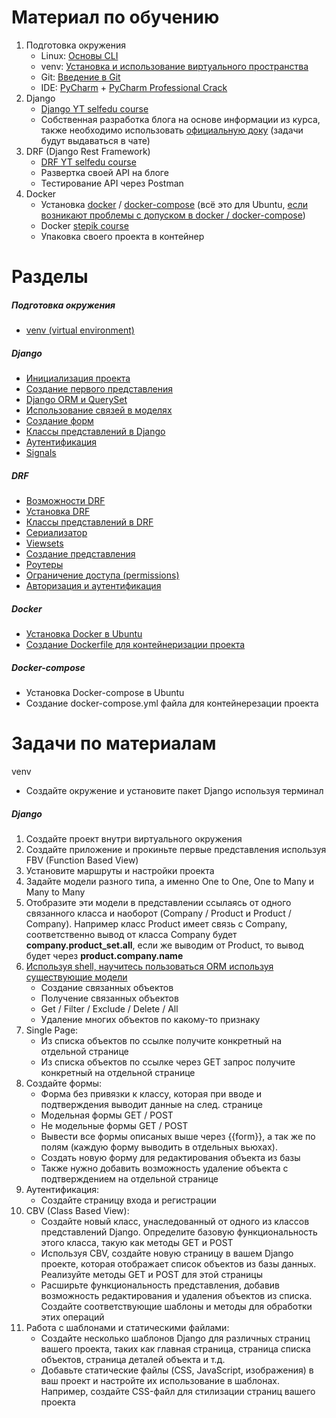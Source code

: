 # Материал по обучению

1. Подготовка окружения 
	- Linux: [Основы CLI](https://ru.hexlet.io/courses/cli-basics)
	- venv: [Установка и использование виртуального пространства](https://github.com/dragunov-m/Django-Progress/blob/master/docs/1.%20%D0%9E%D1%81%D0%BD%D0%BE%D0%B2%D1%8B%20%D0%B4%D0%BB%D1%8F%20%D0%BD%D0%B0%D1%87%D0%B0%D0%BB%D0%B0%20%D1%80%D0%B0%D0%B1%D0%BE%D1%82%D1%8B%20%D1%81%20%D0%BF%D1%80%D0%BE%D0%B5%D0%BA%D1%82%D0%BE%D0%BC.md)
	- Git: [Введение в Git](https://ru.hexlet.io/courses/intro_to_git)
	- IDE: [PyCharm](https://www.jetbrains.com/pycharm/) + [PyCharm Professional Crack](https://blog.llinh9ra.ru/%D1%81%D0%BE%D1%84%D1%82/%D0%B0%D0%BA%D1%82%D0%B8%D0%B2%D0%B0%D1%86%D0%B8%D1%8F-phpstorm-webstorm-intellij-idea-%D0%B8-%D0%B4%D1%80%D1%83%D0%B3%D0%B8%D0%B5-%D0%BF%D1%80%D0%BE%D0%B4%D1%83%D0%BA%D1%82%D1%8B-jetbrains-%D0%B2/)
2. Django
	- [Django YT selfedu course](https://www.youtube.com/playlist?list=PLA0M1Bcd0w8xO_39zZll2u1lz_Q-Mwn1F) 
	- Собственная разработка блога на основе информации из курса, также необходимо использовать [официальную доку](https://docs.djangoproject.com/en/4.2/) (задачи будут выдаваться в чате)
3. DRF (Django Rest Framework)
	- [DRF YT selfedu course](https://www.youtube.com/playlist?list=PLA0M1Bcd0w8xZA3Kl1fYmOH_MfLpiYMRs)
	- Развертка своей API на блоге
	- Тестирование API через Postman
4. Docker
	- Установка [docker](https://docs.docker.com/engine/install/ubuntu/) / [docker-compose](https://docs.docker.com/compose/install/standalone/) (всё это для Ubuntu, [если возникают проблемы с допуском в docker / docker-compose](https://docs.docker.com/engine/install/linux-postinstall/))
	- Docker [stepik course](https://stepik.org/course/74010)
	- Упаковка своего проекта в контейнер

# Разделы

##### Подготовка окружения
- [venv (virtual environment)](Init/venv.md)

##### Django
- [Инициализация проекта](https://github.com/dragunov-m/p_edu/blob/main/Django/1.%20%D0%98%D0%BD%D0%B8%D1%86%D0%B8%D0%B0%D0%BB%D0%B8%D0%B7%D0%B0%D1%86%D0%B8%D1%8F%20%D0%BF%D1%80%D0%BE%D0%B5%D0%BA%D1%82%D0%B0.md)
- [Создание первого представления](https://github.com/dragunov-m/p_edu/blob/main/Django/2.%20%D0%A1%D0%BE%D0%B7%D0%B4%D0%B0%D0%BD%D0%B8%D0%B5%20%D0%BF%D0%B5%D1%80%D0%B2%D0%BE%D0%B3%D0%BE%20%D0%BF%D1%80%D0%B5%D0%B4%D1%81%D1%82%D0%B0%D0%B2%D0%BB%D0%B5%D0%BD%D0%B8%D1%8F.md)
- [Django ORM и QuerySet](https://github.com/dragunov-m/p_edu/blob/main/Django/3.%20Django%20ORM%20%D0%B8%20QuerySet.md)
- [Использование связей в моделях](https://github.com/dragunov-m/p_edu/blob/main/Django/4.%20%D0%98%D1%81%D0%BF%D0%BE%D0%BB%D1%8C%D0%B7%D0%BE%D0%B2%D0%B0%D0%BD%D0%B8%D0%B5%20%D1%81%D0%B2%D1%8F%D0%B7%D0%B5%D0%B9%20%D0%B2%20%D0%BC%D0%BE%D0%B4%D0%B5%D0%BB%D1%8F%D1%85.md)
- [Создание форм](https://github.com/dragunov-m/p_edu/blob/main/Django/5.%20%D0%A1%D0%BE%D0%B7%D0%B4%D0%B0%D0%BD%D0%B8%D0%B5%20%D1%84%D0%BE%D1%80%D0%BC.md)
- [Классы представлений в Django](https://github.com/dragunov-m/p_edu/blob/main/Django/6.%20%D0%9A%D0%BB%D0%B0%D1%81%D1%81%D1%8B%20%D0%BF%D1%80%D0%B5%D0%B4%D1%81%D1%82%D0%B0%D0%B2%D0%BB%D0%B5%D0%BD%D0%B8%D0%B9%20%D0%B2%20Django.md)
- [Аутентификация](https://github.com/dragunov-m/p_edu/blob/main/Django/7.%20%D0%90%D1%83%D1%82%D0%B5%D0%BD%D1%82%D0%B8%D1%84%D0%B8%D0%BA%D0%B0%D1%86%D0%B8%D1%8F.md)
- [Signals](https://github.com/dragunov-m/p_edu/blob/main/Django/8.%20Signals.md)

##### DRF
- [Возможности DRF](https://github.com/dragunov-m/p_edu/blob/main/DRF/1.%20%D0%92%D0%BE%D0%B7%D0%BC%D0%BE%D0%B6%D0%BD%D0%BE%D1%81%D1%82%D0%B8%20DRF.md)
- [Установка DRF](https://github.com/dragunov-m/p_edu/blob/main/DRF/2.%20%D0%A3%D1%81%D1%82%D0%B0%D0%BD%D0%BE%D0%B2%D0%BA%D0%B0%20DRF.md)
- [Классы представлений в DRF]()
- [Сериализатор]()
- [Viewsets]()
- [Создание представления]()
- [Роутеры]()
- [Ограничение доступа (permissions)]()
- [Авторизация и аутентификация]()

##### Docker
- [Установка Docker в Ubuntu]()
- [Создание Dockerfile для контейнеризации проекта]()

##### Docker-compose
- Установка Docker-compose в Ubuntu
- Создание docker-compose.yml файла для контейнерезации проекта
  

# Задачи по материалам

venv
- Создайте окружение и установите пакет Django используя терминал

##### Django
1. Создайте проект внутри виртуального окружения
2. Создайте приложение и прокиньте первые представления используя FBV (Function Based View)
3. Установите маршруты и настройки проекта
4. Задайте модели разного типа, а именно One to One, One to Many и Many to Many
5. Отобразите эти модели в представлении ссылаясь от одного связанного класса и наоборот (Company / Product и Product / Company). 
   Например класс Product имеет связь с Company, соответственно вывод от класса Company будет **company.product_set.all**, если же выводим от Product, то вывод будет через **product.company.name**
6. [Используя shell, научитесь пользоваться ORM используя существующие модели](https://github.com/dragunov-m/Django-Progress/blob/master/docs/4.%20Django%20ORM%20%D0%B8%20QuerySet.md)
	- Создание связанных объектов
	- Получение связанных объектов
	- Get / Filter / Exclude / Delete / All
	- Удаление многих объектов по какому-то признаку
7. Single Page:
	- Из списка объектов по ссылке получите конкретный на отдельной странице
	- Из списка объектов по ссылке через GET запрос получите конкретный на отдельной странице
8. Создайте формы:
	- Форма без привязки к классу, которая при вводе и подтверждения выводит данные на след. странице
	- Модельная формы GET / POST
	- Не модельные формы GET / POST
	- Вывести все формы описаных выше через {{form}}, а так же по полям (каждую форму выводить в отдельных вьюхах).
	- Создать новую форму для редактирования объекта из базы
	- Также нужно добавить возможность удаление объекта с подтверждением на отдельной странице
9. Аутентификация:
	- Создайте страницу входа и регистрации
10. CBV (Class Based View):
	- Создайте новый класс, унаследованный от одного из классов представлений Django. Определите базовую функциональность этого класса, такую как методы GET и POST
	- Используя CBV, создайте новую страницу в вашем Django проекте, которая отображает список объектов из базы данных. Реализуйте методы GET и POST для этой страницы
	- Расширьте функциональность представления, добавив возможность редактирования и удаления объектов из списка. Создайте соответствующие шаблоны и методы для обработки этих операций
11. Работа с шаблонами и статическими файлами:
	- Создайте несколько шаблонов Django для различных страниц вашего проекта, таких как главная страница, страница списка объектов, страница деталей объекта и т.д.
	- Добавьте статические файлы (CSS, JavaScript, изображения) в ваш проект и настройте их использование в шаблонах. Например, создайте CSS-файл для стилизации страниц вашего проекта